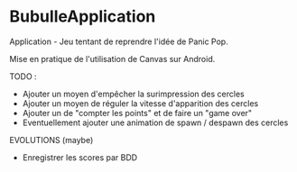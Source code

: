 BubulleApplication
==================

Application - Jeu tentant de reprendre l'idée de Panic Pop.

Mise en pratique de l'utilisation de Canvas sur Android.

TODO : 
- Ajouter un moyen d'empêcher la surimpression des cercles
- Ajouter un moyen de réguler la vitesse d'apparition des cercles
- Ajouter un de "compter les points" et de faire un "game over"
- Eventuellement ajouter une animation de spawn / despawn des cercles

EVOLUTIONS (maybe)
- Enregistrer les scores par BDD

